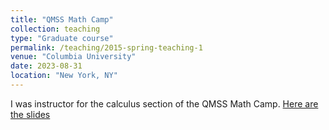 ```yaml
---
title: "QMSS Math Camp"
collection: teaching
type: "Graduate course"
permalink: /teaching/2015-spring-teaching-1
venue: "Columbia University"
date: 2023-08-31
location: "New York, NY"
---
```


I was instructor for the calculus section of the QMSS Math Camp. [Here are the slides](/files/mathcampEmile.pdf)



